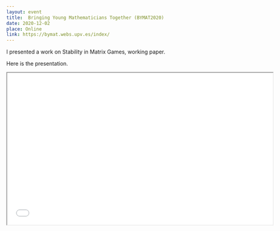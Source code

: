 ```yaml
---
layout: event
title:  Bringing Young Mathematicians Together (BYMAT2020)
date: 2020-12-02
place: Online
link: https://bymat.webs.upv.es/index/
---
```


I presented a work on Stability in Matrix Games, working paper. 

Here is the presentation.

<iframe src="presentations\2020-12-02 Value-positivity BYMAT.pdf" height="400" width="700"></iframe>

